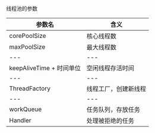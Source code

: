 ###
线程池的参数

| 参数名 | 含义 |
| --- | --- |
| corePoolSize | 核心线程数 |
| maxPoolSize | 最大线程数 |
| --- | --- |
| keepAliveTime + 时间单位 | 空闲线程存活时间 |
| --- | --- |
| ThreadFactory | 线程工厂，创建新线程 |
| --- | --- |
| workQueue | 任务队列，存放任务 |
| Handler | 处理被拒绝的任务 |
